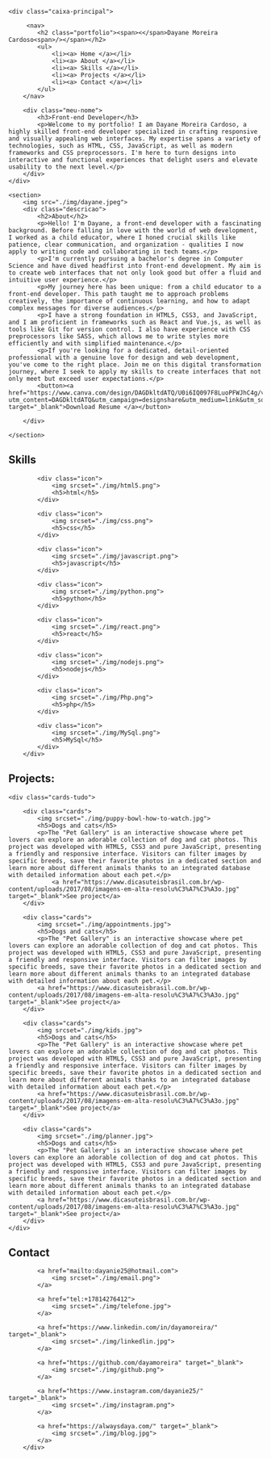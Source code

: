 <!DOCTYPE html>
<html lang="en">
<head>
    <meta charset="UTF-8">
    <meta name="viewport" content="width=device-width, initial-scale=1.0">
    <link rel="stylesheet" href="./styles.css">
    <link rel="preconnect" href="https://fonts.googleapis.com">
<link rel="preconnect" href="https://fonts.gstatic.com" crossorigin><link href="https://fonts.googleapis.com/css2?family=Rubik:ital,wght@0,300..900;1,300..900&display=swap" rel="stylesheet">
    <title>Dayane Moreira Cardoso - Front end</title>
</head>
<body>
<div> 

    <div class="caixa-principal">

         <nav>
            <h2 class="portfolio"><span><</span>Dayane Moreira Cardoso<span>/></span></h2>
            <ul>
                <li><a> Home </a></li>
                <li><a> About </a></li>
                <li><a> Skills </a></li>
                <li><a> Projects </a></li>
                <li><a> Contact </a></li>
            </ul>
        </nav>

        <div class="meu-nome">
            <h3>Front-end Developer</h3>
            <p>Welcome to my portfolio! I am Dayane Moreira Cardoso, a highly skilled front-end developer specialized in crafting responsive and visually appealing web interfaces. My expertise spans a variety of technologies, such as HTML, CSS, JavaScript, as well as modern frameworks and CSS preprocessors. I'm here to turn designs into interactive and functional experiences that delight users and elevate usability to the next level.</p>
        </div>
    </div>

    <section>
        <img src="./img/dayane.jpeg">
        <div class="descricao">
            <h2>About</h2>
            <p>Hello! I'm Dayane, a front-end developer with a fascinating background. Before falling in love with the world of web development, I worked as a child educator, where I honed crucial skills like patience, clear communication, and organization - qualities I now apply to writing code and collaborating in tech teams.</p>
            <p>I'm currently pursuing a bachelor's degree in Computer Science and have dived headfirst into front-end development. My aim is to create web interfaces that not only look good but offer a fluid and intuitive user experience.</p>
            <p>My journey here has been unique: from a child educator to a front-end developer. This path taught me to approach problems creatively, the importance of continuous learning, and how to adapt complex messages for diverse audiences.</p>
            <p>I have a strong foundation in HTML5, CSS3, and JavaScript, and I am proficient in frameworks such as React and Vue.js, as well as tools like Git for version control. I also have experience with CSS preprocessors like SASS, which allows me to write styles more efficiently and with simplified maintenance.</p>
            <p>If you're looking for a dedicated, detail-oriented professional with a genuine love for design and web development, you've come to the right place. Join me on this digital transformation journey, where I seek to apply my skills to create interfaces that not only meet but exceed user expectations.</p>            
            <button><a href="https://www.canva.com/design/DAGDkltdATQ/U0i6IQ097F8LuoPFWJhC4g/view?utm_content=DAGDkltdATQ&utm_campaign=designshare&utm_medium=link&utm_source=editor" target="_blank">Download Resume </a></button>
            
        </div>

    </section>

<div class="skills">
        <h2>Skills</h2>
        <div class="skills-tudo">

            <div class="icon">
                <img srcset="./img/html5.png">
                <h5>html</h5>
            </div>

            <div class="icon">
                <img srcset="./img/css.png">
                <h5>css</h5>
            </div>

            <div class="icon">
                <img srcset="./img/javascript.png">
                <h5>javascript</h5>
            </div>

            <div class="icon">
                <img srcset="./img/python.png">
                <h5>python</h5>
            </div>

            <div class="icon">
                <img srcset="./img/react.png">
                <h5>react</h5>
            </div>

            <div class="icon">
                <img srcset="./img/nodejs.png">
                <h5>nodejs</h5>
            </div>

            <div class="icon">
                <img srcset="./img/Php.png">
                <h5>php</h5>
            </div>

            <div class="icon">
                <img srcset="./img/MySql.png">
                <h5>MySql</h5>
            </div>
        </div>     
</div>

<div class="projects">
    <h2>Projects:</h2>

    <div class="cards-tudo">

        <div class="cards">
            <img srcset="./img/puppy-bowl-how-to-watch.jpg">
            <h5>Dogs and cats</h5>
            <p>The "Pet Gallery" is an interactive showcase where pet lovers can explore an adorable collection of dog and cat photos. This project was developed with HTML5, CSS3 and pure JavaScript, presenting a friendly and responsive interface. Visitors can filter images by specific breeds, save their favorite photos in a dedicated section and learn more about different animals thanks to an integrated database with detailed information about each pet.</p>
                <a href="https://www.dicasuteisbrasil.com.br/wp-content/uploads/2017/08/imagens-em-alta-resolu%C3%A7%C3%A3o.jpg" target="_blank">See project</a>
        </div>

        <div class="cards">
            <img srcset="./img/appointments.jpg">
            <h5>Dogs and cats</h5>
            <p>The "Pet Gallery" is an interactive showcase where pet lovers can explore an adorable collection of dog and cat photos. This project was developed with HTML5, CSS3 and pure JavaScript, presenting a friendly and responsive interface. Visitors can filter images by specific breeds, save their favorite photos in a dedicated section and learn more about different animals thanks to an integrated database with detailed information about each pet.</p>
            <a href="https://www.dicasuteisbrasil.com.br/wp-content/uploads/2017/08/imagens-em-alta-resolu%C3%A7%C3%A3o.jpg" target="_blank">See project</a>
        </div>

        <div class="cards">
            <img srcset="./img/kids.jpg">
            <h5>Dogs and cats</h5>
            <p>The "Pet Gallery" is an interactive showcase where pet lovers can explore an adorable collection of dog and cat photos. This project was developed with HTML5, CSS3 and pure JavaScript, presenting a friendly and responsive interface. Visitors can filter images by specific breeds, save their favorite photos in a dedicated section and learn more about different animals thanks to an integrated database with detailed information about each pet.</p>
            <a href="https://www.dicasuteisbrasil.com.br/wp-content/uploads/2017/08/imagens-em-alta-resolu%C3%A7%C3%A3o.jpg" target="_blank">See project</a>
        </div>

        <div class="cards">
            <img srcset="./img/planner.jpg">
            <h5>Dogs and cats</h5>
            <p>The "Pet Gallery" is an interactive showcase where pet lovers can explore an adorable collection of dog and cat photos. This project was developed with HTML5, CSS3 and pure JavaScript, presenting a friendly and responsive interface. Visitors can filter images by specific breeds, save their favorite photos in a dedicated section and learn more about different animals thanks to an integrated database with detailed information about each pet.</p>
            <a href="https://www.dicasuteisbrasil.com.br/wp-content/uploads/2017/08/imagens-em-alta-resolu%C3%A7%C3%A3o.jpg" target="_blank">See project</a>
        </div>
    </div>
</div>

<footer>
        <h2>Contact</h2>
        <div class="social">

            <a href="mailto:dayanie25@hotmail.com">
                <img srcset="./img/email.png">
            </a>
    
            <a href="tel:+17814276412">
                <img srcset="./img/telefone.jpg">
            </a>
    
            <a href="https://www.linkedin.com/in/dayamoreira/" target="_blank">
                <img srcset="./img/linkedlin.jpg">
            </a>
    
            <a href="https://github.com/dayamoreira" target="_blank">
                <img srcset="./img/github.png">
            </a>
    
            <a href="https://www.instagram.com/dayanie25/" target="_blank">
                <img srcset="./img/instagram.png">
            </a>
    
            <a href="https://alwaysdaya.com/" target="_blank">
                <img srcset="./img/blog.jpg">
            </a>
        </div>

</footer>    

    
</body>
</html>
